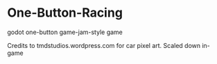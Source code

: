 # One-Button-Racing
godot one-button game-jam-style game

Credits to tmdstudios.wordpress.com for car pixel art. Scaled down in-game
